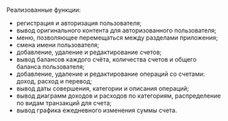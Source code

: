 Реализованные функции:
- регистрация и авторизация пользователя;
- вывод оригинального контента для авторизованного пользователя;
- меню, позволяющее перемещаться между разделами приложения;
- смена имени пользователя;
- добавление, удаление и редактирование счетов;
- вывод балансов каждого счёта, количества счетов и общего баланса пользователя;
- добавление, удаление и редактирование операций со счетами: доход, расход и перевод;
- вывод даты совершения, категории и описания операций;
- вывод диаграмм доходов и расходов по категориям, распределение по видам транзакций для счета;
- вывод графика ежедневного изменения суммы счета.
